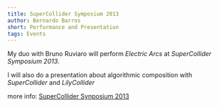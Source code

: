 ```yaml
---
title: SuperCollider Symposium 2013
author: Bernardo Barros
short: Performance and Presentation
tags: Events
---
```


My duo with Bruno Ruviaro will perform *Electric Arcs* at *SuperCollider Symposium 2013*.

I will also do a presentation about algorithmic composition with *SuperCollider* and *LilyCollider*

more info: [SuperCollider Synposium 2013](http://supercollider2013.com/)

